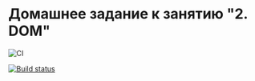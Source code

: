 # Домашнее задание к занятию "2. DOM"

![CI](https://github.com/Kelias1/AHJ-DOM/actions/workflows/web.yml/badge.svg)

[![Build status](https://ci.appveyor.com/api/projects/status/5mlc9264ct3b9icb?svg=true)](https://ci.appveyor.com/project/Kelias1/ahj-dom)

